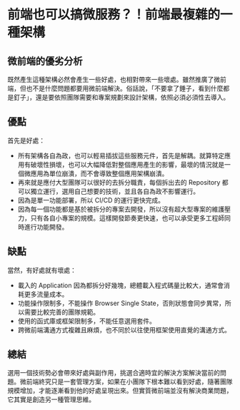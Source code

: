 # 前端也可以搞微服務？！前端最複雜的一種架構

## 微前端的優劣分析

既然產生這種架構必然會產生一些好處，也相對帶來一些壞處。雖然推廣了微前端，但也不是什麼問題都要用微前端解決。俗話說，「不要拿了錘子，看到什麼都是釘子」，還是要依照團隊需要和專案規劃來設計架構，依照必須必須性去導入。

## 優點

首先是好處：

- 所有架構各自為政，也可以輕易插拔這些服務元件，首先是解耦。就算特定應用有破壞性損壞，也可以大幅降低對整個應用產生的影響，最壞的情況就是一個微應用為單位崩潰，而不會導致整個應用架構崩潰。
- 再來就是應付大型團隊可以很好的去拆分職責，每個拆出去的 Repository 都可以獨立運行，選用自己想要的技術，並且各自為政不影響運行。
- 因為是單一功能部署，所以 CI/CD 的運行更快完成。
- 因為每一個功能都是基於被拆分的專案去開發，所以沒有超大型專案的維護壓力，只有各自小專案的規模。這樣開發節奏更快速，也可以承受更多工程師同時進行功能開發。

## 缺點

當然，有好處就有壞處：

- 載入的 Application 因為都拆分好幾塊，總體載入程式碼量比較大，通常會消耗更多流量成本。
- 功能操作限制多，不能操作 Browser Single State，否則狀態會同步異常，所以需要比較完善的團隊規範。
- 使用的函式庫或框架限制多，不能任意選用套件。
- 跨微前端溝通方式複雜且麻煩，也不同於以往使用框架使用直覺的溝通方式。

## 總結

選用一個技術勢必會帶來好處與副作用，挑選合適時宜的解決方案解決當前的問題。微前端終究只是一套管理方案，如果在小團隊下根本難以看到好處，隨著團隊規模增加，才能逐漸看到他的好處呈現出來。但實質微前端並沒有解決商業問題，它其實是創造另一種管理思維。
